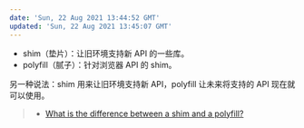 ```yaml
---
date: 'Sun, 22 Aug 2021 13:44:52 GMT'
updated: 'Sun, 22 Aug 2021 13:45:07 GMT'
---
```


-   shim（垫片）：让旧环境支持新 API 的一些库。
-   polyfill（腻子）：针对浏览器 API 的 shim。

另一种说法：shim 用来让旧环境支持新 API，polyfill 让未来将支持的 API 现在就可以使用。

> -   [What is the difference between a shim and a polyfill?](https://2ality.com/2011/12/shim-vs-polyfill.html)
